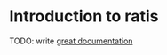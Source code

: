 # Introduction to ratis

TODO: write [great documentation](http://jacobian.org/writing/great-documentation/what-to-write/)
